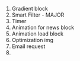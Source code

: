 1. Gradient block
2. Smart Filter - MAJOR
3. Timer
4. Animation for news block
5. Animation load block
5. Optimization img
6. Email request
7. 